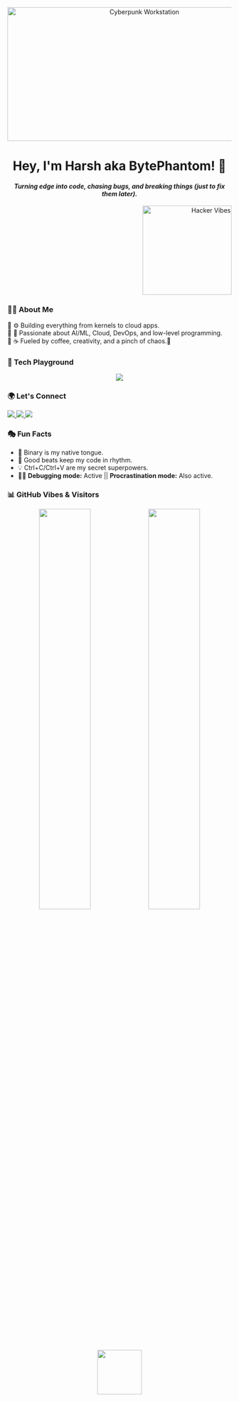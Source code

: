 <!-- GIF Banner -->
<p align="center">
  <img src="https://media.giphy.com/media/v1.Y2lkPTc5MGI3NjExZnIxcjgwOTBndjJvdXhxMGpveTV4eW9iNGJpdm1ia3E5cGNjZXRqaSZlcD12MV9naWZzX3NlYXJjaCZjdD1n/cO8j0B6L5bKu6YOMh7/giphy.gif" width="600px" height="300px" alt="Cyberpunk Workstation">
</p>

<!-- Short Intro -->
<h1 align="center"><strong>Hey, I'm Harsh aka BytePhantom! 🖤</strong></h1>
<!-- <h3 align="center">💻 Software Engineering | 🚀 AI & Cloud | 🛠 Low-Level Programming</h3> -->
<h4 align="center"><i>Turning edge into code, chasing bugs, and breaking things (just to fix them later).</i></h4>

<p align="right">
  <img src="https://media.giphy.com/media/LmNwrBhejkK9EFP504/giphy.gif" width="200px " alt="Hacker Vibes">
</p>

<!-- About Me without Table -->
<h3 align="left">🙋‍♂️ About Me</h3>
<p>
🔹 ⚙️ Building everything from kernels to cloud apps.<br>
🔹 🔐 Passionate about AI/ML, Cloud, DevOps, and low-level programming.<br>
🔹 ☕ Fueled by coffee, creativity, and a pinch of chaos.👾
</p>


<!-- Tech Stack -->
<h3 align="left">🚀 Tech Playground</h3>
<p align="center">
  <img src="https://skillicons.dev/icons?i=cpp,python,js,c,html,css,react,nodejs,mongodb,postgresql,redis,linux,bash,git,github,gitlab,aws,gcp,docker,kubernetes,nginx,tensorflow,pytorch,opencv,figma,photoshop,illustrator,qemu" />
</p>


<!-- Social Media -->
<h3 align="left">🌍 Let's Connect</h3>
<p align="left">
  <a href="https://linkedin.com/in/harsh-kumar-453a32236">
    <img src="https://img.shields.io/badge/LinkedIn-%230077B5.svg?style=for-the-badge&logo=linkedin&logoColor=white">
  </a>
  <a href="https://twitter.com/@text2hk">
    <img src="https://img.shields.io/badge/Twitter-%231DA1F2.svg?style=for-the-badge&logo=twitter&logoColor=white">
  </a>
  <a href="mailto:text2hk@gmail.com">
    <img src="https://img.shields.io/badge/Email-%23D14836.svg?style=for-the-badge&logo=gmail&logoColor=white">
  </a>
</p>


<!-- Fun Facts -->
<h3 align="left">🎭 Fun Facts</h3>
<ul>
  <li>🧠 Binary is my native tongue.</li>
  <li>🎵 Good beats keep my code in rhythm.</li>
  <li>💡 Ctrl+C/Ctrl+V are my secret superpowers.</li>
  <li>🧑‍💻 <strong>Debugging mode:</strong> Active || <strong>Procrastination mode:</strong> Also active.</li>
</ul>

<!-- GitHub Stats & Visitors -->
<h3 align="left">📊 GitHub Vibes & Visitors</h3>
<p align="center">
  <img width="48%" src="https://github-readme-streak-stats.herokuapp.com/?user=I-harsh-kumar&theme=tokyonight" />
  <img width="48%" src="https://github-readme-stats.vercel.app/api?username=I-harsh-kumar&show_icons=true&theme=tokyonight" />
</p>
<p align="center">
  <img width="100px" src="https://komarev.com/ghpvc/?username=I-harsh-kumar&label=Visitors&color=5B84B1&style=flat">
</p>
